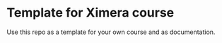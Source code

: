 Template for Ximera course
==========================
Use this repo as a template for your own course and as documentation.
